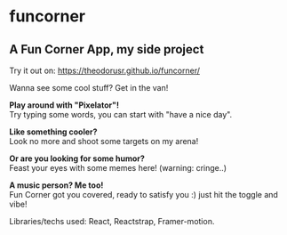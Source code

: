 # funcorner
## A Fun Corner App, my side project
Try it out on: https://theodorusr.github.io/funcorner/

Wanna see some cool stuff? Get in the van!

**Play around with "Pixelator"!**  
Try typing some words, you can start with "have a nice day".

**Like something cooler?**  
Look no more and shoot some targets on my arena!

**Or are you looking for some humor?**  
Feast your eyes with some memes here! (warning: cringe..)

**A music person? Me too!**  
Fun Corner got you covered, ready to satisfy you :) just hit the toggle and vibe!

Libraries/techs used: React, Reactstrap, Framer-motion.
